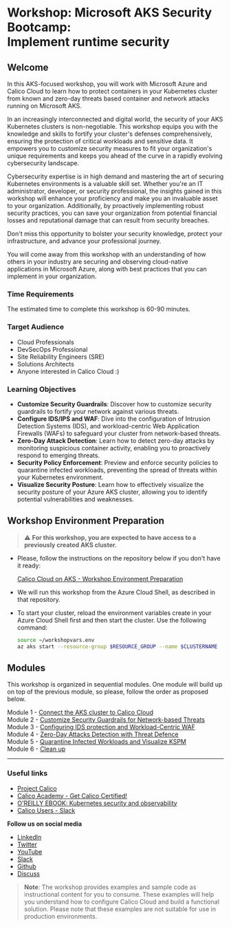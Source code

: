 # Workshop: Microsoft AKS Security Bootcamp: </br> Implement runtime security

## Welcome

In this AKS-focused workshop, you will work with Microsoft Azure and Calico Cloud to learn how to protect containers in your Kubernetes cluster from known and zero-day threats based container and network attacks running on Microsoft AKS.

In an increasingly interconnected and digital world, the security of your AKS Kubernetes clusters is non-negotiable. This workshop equips you with the knowledge and skills to fortify your cluster's defenses comprehensively, ensuring the protection of critical workloads and sensitive data. It empowers you to customize security measures to fit your organization's unique requirements and keeps you ahead of the curve in a rapidly evolving cybersecurity landscape.

Cybersecurity expertise is in high demand and mastering the art of securing Kubernetes environments is a valuable skill set. Whether you're an IT administrator, developer, or security professional, the insights gained in this workshop will enhance your proficiency and make you an invaluable asset to your organization. Additionally, by proactively implementing robust security practices, you can save your organization from potential financial losses and reputational damage that can result from security breaches. 

Don't miss this opportunity to bolster your security knowledge, protect your infrastructure, and advance your professional journey.

You will come away from this workshop with an understanding of how others in your industry are securing and observing cloud-native applications in Microsoft Azure, along with best practices that you can implement in your organization.

### Time Requirements

The estimated time to complete this workshop is 60-90 minutes.

### Target Audience

- Cloud Professionals
- DevSecOps Professional
- Site Reliability Engineers (SRE)
- Solutions Architects
- Anyone interested in Calico Cloud :)

### Learning Objectives

- **Customize Security Guardrails**: Discover how to customize security guardrails to fortify your network against various threats.
- **Configure IDS/IPS and WAF**: Dive into the configuration of Intrusion Detection Systems (IDS), and workload-centric Web Application Firewalls (WAFs) to safeguard your cluster from network-based threats.
- **Zero-Day Attack Detection**: Learn how to detect zero-day attacks by monitoring suspicious container activity, enabling you to proactively respond to emerging threats.
- **Security Policy Enforcement**: Preview and enforce security policies to quarantine infected workloads, preventing the spread of threats within your Kubernetes environment.
- **Visualize Security Posture**: Learn how to effectively visualize the security posture of your Azure AKS cluster, allowing you to identify potential vulnerabilities and weaknesses.

## Workshop Environment Preparation

> :warning: **For this workshop, you are expected to have access to a previously created AKS cluster.**

- Please, follow the instructions on the repository below if you don't have it ready: 

  [Calico Cloud on AKS - Workshop Environment Preparation](https://github.com/tigera-solutions/aks-workshop-prep)

- We will run this workshop from the Azure Cloud Shell, as described in that repository.

- To start your cluster, reload the environment variables create in your Azure Cloud Shell first and then start the cluster. Use the following command:

  ```bash
  source ~/workshopvars.env
  az aks start --resource-group $RESOURCE_GROUP --name $CLUSTERNAME
  ```

## Modules

This workshop is organized in sequential modules. One module will build up on top of the previous module, so please, follow the order as proposed below.

Module 1 - [Connect the AKS cluster to Calico Cloud](/mod/module-1-connect-calicocloud.md)  
Module 2 - [Customize Security Guardrails for Network-based Threats](/mod/module-2-security-guardrails.md)  
Module 3 - [Configuring IDS protection and Workload-Centric WAF](/mod/module-3-ids-waf.md)  
Module 4 - [Zero-Day Attacks Detection with Threat Defence](/mod/module-4-threat-defence.md)  
Module 5 - [Quarantine Infected Workloads and Visualize KSPM](/mod/module-5-quarantine-kspm.md)  
Module 6 - [Clean up](/mod/module-6-clean-up.md)  

--- 

### Useful links

- [Project Calico](https://www.tigera.io/project-calico/)
- [Calico Academy - Get Calico Certified!](https://academy.tigera.io/)
- [O’REILLY EBOOK: Kubernetes security and observability](https://www.tigera.io/lp/kubernetes-security-and-observability-ebook)
- [Calico Users - Slack](https://slack.projectcalico.org/)

**Follow us on social media**

- [LinkedIn](https://www.linkedin.com/company/tigera/)
- [Twitter](https://twitter.com/tigeraio)
- [YouTube](https://www.youtube.com/channel/UC8uN3yhpeBeerGNwDiQbcgw/)
- [Slack](https://calicousers.slack.com/)
- [Github](https://github.com/tigera-solutions/)
- [Discuss](https://discuss.projectcalico.tigera.io/)

> **Note**: The workshop provides examples and sample code as instructional content for you to consume. These examples will help you understand how to configure Calico Cloud and build a functional solution. Please note that these examples are not suitable for use in production environments.